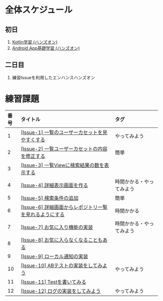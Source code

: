# 全体スケジュール
## 初日
1. [Kotlin学習 (ハンズオン)](https://github.com/recruit-tech/bootcamp-2022-android/blob/main/lesson/kotlin)
2. [Android App基礎学習 (ハンズオン)](https://github.com/recruit-tech/bootcamp-2022-android/blob/main/lesson/Androidアプリ開発)

## 二日目
1. 練習Issueを利用したエンハンスハンズオン

# 練習課題
番号 | タイトル | タグ
:-- |:--|:--
1|[[Issue-1] 一覧のユーザーカセットを見やすくする](https://github.com/recruit-tech/bootcamp-2022-android/blob/main/issues/issue1.md) | やってみよう
2|[[Issue-2] 一覧ユーザーカセットの内容を修正する](https://github.com/recruit-tech/bootcamp-2022-android/blob/main/issues/issue2.md) | 簡単
3|[[Issue-3] 一覧Viewに検索結果の数を表示する](https://github.com/recruit-tech/bootcamp-2022-android/blob/main/issues/issue3.md) | 
4|[[Issue-4] 詳細表示画面を作る](https://github.com/recruit-tech/bootcamp-2022-android/blob/main/issues/issue4.md) | 時間かかる・やってみよう
5|[[Issue-5] 検索条件の追加](https://github.com/recruit-tech/bootcamp-2022-android/blob/main/issues/issue5.md) | 簡単
6|[[Issue-6] 詳細画面からレポジトリ一覧を見れるようにする](https://github.com/recruit-tech/bootcamp-2022-android/blob/main/issues/issue6.md) | 時間かかる
7|[[Issue-7] お気に入り機能の実装](https://github.com/recruit-tech/bootcamp-2022-android/blob/main/issues/issue7.md) | 時間かかる・やってみよう
8|[[Issue-8] お気に入らなくなることもある](https://github.com/recruit-tech/bootcamp-2022-android/blob/main/issues/issue8.md) | 
9|[[Issue-9] ローカル通知の実装](https://github.com/recruit-tech/bootcamp-2022-android/blob/main/issues/issue9.md) | 
10|[[Issue-10] ABテストの実装をしてみよう](https://github.com/recruit-tech/bootcamp-2022-android/blob/main/issues/issue10.md) | やってみよう
11|[[Issue-11] Testを書いてみる](https://github.com/recruit-tech/bootcamp-2022-android/blob/main/issues/issue11.md) | 
12|[[Issue-12] ログの実装をしてみよう](https://github.com/recruit-tech/bootcamp-2022-android/blob/main/issues/issue12.md) | やってみよう
